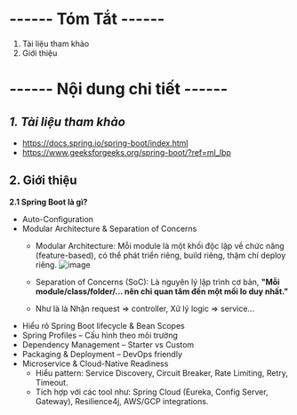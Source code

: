 # **------ Tóm Tắt ------**
1. Tài liệu tham khảo
2. Giới thiệu


# **------ Nội dung chi tiết ------**

## ***1. Tài liệu tham khảo***
- https://docs.spring.io/spring-boot/index.html
- https://www.geeksforgeeks.org/spring-boot/?ref=ml_lbp

## 2. Giới thiệu
**2.1 Spring Boot là gì?**
- Auto-Configuration
- Modular Architecture & Separation of Concerns
  + Modular Architecture: Mỗi module là một khối độc lập về chức năng (feature-based), có thể phát triển riêng, build riêng, thậm chí deploy riêng. ![image](https://github.com/user-attachments/assets/d405782c-74dc-4494-b440-6f00a680cc9e)

  + Separation of Concerns (SoC): Là nguyên lý lập trình cơ bản, **"Mỗi module/class/folder/… nên chỉ quan tâm đến một mối lo duy nhất."**
  + Như là là Nhận request => controller, Xử lý logic => service...
- Hiểu rõ Spring Boot lifecycle & Bean Scopes
- Spring Profiles – Cấu hình theo môi trường
- Dependency Management – Starter vs Custom
- Packaging & Deployment – DevOps friendly
- Microservice & Cloud-Native Readiness
  + Hiểu pattern: Service Discovery, Circuit Breaker, Rate Limiting, Retry, Timeout.
  + Tích hợp với các tool như: Spring Cloud (Eureka, Config Server, Gateway), Resilience4j, AWS/GCP integrations.
